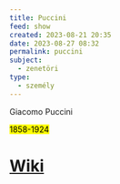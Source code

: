 ```yaml
---
title: Puccini
feed: show
created: 2023-08-21 20:35
date: 2023-08-27 08:32
permalink: puccini
subject:
  - zenetöri
type:
  - személy
---
```


Giacomo Puccini

<mark>1858-1924</mark>

# [Wiki](https://www.wikiwand.com/hu/Puccini)
